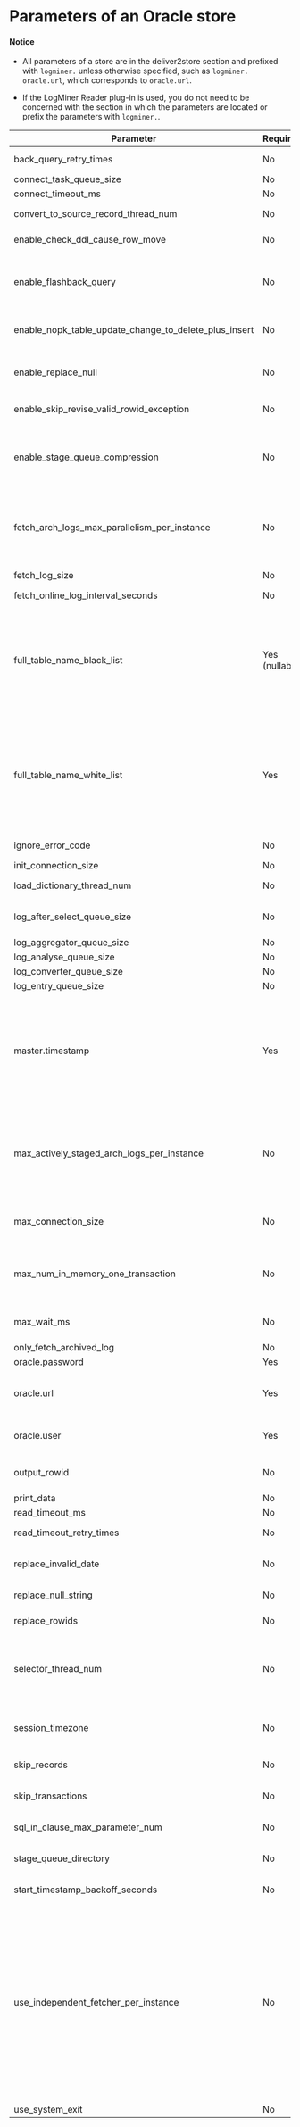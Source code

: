 # Parameters of an Oracle store

  <main id="notice" type='notice'>
    <h4>Notice</h4>
    <ul>
    <li>
    <p>All parameters of a store are in the deliver2store section and prefixed with <code>logminer.</code> unless otherwise specified, such as <code>logminer. oracle.url</code>, which corresponds to <code>oracle.url</code>. </p>
    </li>
    <li>
    <p>If the LogMiner Reader plug-in is used, you do not need to be concerned with the section in which the parameters are located or prefix the parameters with <code>logminer.</code>. </p>
    </li>
    </ul>
  </main>

| Parameter | Required? | Default value | Description |
|-------------------------------------------------------|-------|-------------------|-----------------------------------------------------------------------------------------------------------------------------------------------------|
| back_query_retry_times | No | 1 | The number of retries allowed when no record is found in a flashback query.  |
| connect_task_queue_size | No | 20000 | The queue size.  |
| connect_timeout_ms | No | 30000 | The timeout period for connecting to the Oracle database.  |
| convert_to_source_record_thread_num | No | 6 | The number of concurrent converters when incremental records are converted.  |
| enable_check_ddl_cause_row_move | No | true | Specifies whether to check whether DDL statements have caused row movement.  |
| enable_flashback_query | No | true | Specifies whether to enable the flashback query feature. If this feature is enabled, the value of a historical moment is queried based on the system change number (SCN) of the log. Otherwise, the value of the current moment is queried.  |
| enable_nopk_table_update_change_to_delete_plus_insert | No | true | Specifies whether to convert an `UPDATE` statement into a `DELETE` statement and an `INSERT` statement for a table without the primary key.  |
| enable_replace_null | No | true | Specifies whether to replace a null value with the value specified by `replace_null_string` for columns with a no-null constraint. This parameter is used together with `replace_null_string`.  |
| enable_skip_revise_valid_rowid_exception | No | false | Specifies whether to skip exceptions caused by row ID correction.  |
| enable_stage_queue_compression | No | false | Specifies whether to compress prefetched archive files that are stored temporarily in the local disk. We recommend that you set this parameter to true. The compressed files are almost the same as the archived logs in size. If the archive files are not compressed, they will occupy a large amount of disk space.  |
| fetch_arch_logs_max_parallelism_per_instance | No | 1 | The maximum number of archived logs that can be fetched concurrently from an instance (thread). The default value is 1. When the value is greater than 1, archived logs are prefetched to improve the fetch performance. Prefetched archived logs are temporarily stored in the local disk.  |
| fetch_log_size | No | 10000 | The value for setFetchSize in PreparedStatement for fetching logs. The value affects the fetch speed.  |
| fetch_online_log_interval_seconds | No | 5 | The interval for analyzing online logs.  |
| full_table_name_black_list | Yes (nullable) | None | The blacklist. The table names in the list must contain the full paths. The two-segment format `database.table` and three-segment format `tenant.database.table` are supported, but the format used must be consistent. You can specify the full name or use an asterisk (`*`) for each segment. Regular expressions are not supported. Multiple tables are joined with vertical lines (\|). The whitelist allows `*.*`, but the blacklist does not. If the first section is an asterisk (`*`), the second section must be a dot plus an asterisk (`.*`). For example, `*.table1` is not allowed.  |
| full_table_name_white_list | Yes | None | The whitelist. The table names in the list must contain the full paths. The two-segment format `database.table` and three-segment format `tenant.database.table` are supported, but the format used must be consistent. You can specify a full name or use an asterisk (`*`) for each segment. Regular expressions are not supported. Multiple tables are joined with vertical lines (\|). The whitelist allows for `*.*`, but the blacklist does not. If the first section is an asterisk (`*`), the second section must be a dot plus an asterisk (`.*`). For example, `*.table1` is not allowed.  |
| ignore_error_code | No | Empty | The Oracle error codes to be ignored during a record query. Separate multiple error codes with vertical lines (\|).  |
| init_connection_size | No | 10 | The number of initial connections.  |
| load_dictionary_thread_num | No | 16 | The number of concurrent threads for obtaining metadata during startup. Each schema corresponds to one task.  |
| log_after_select_queue_size | No | 20000 | The queue size after the flashback query phase is completed. This parameter is used to check for bottlenecks in the pipeline.  |
| log_aggregator_queue_size | No | 20000 | The queue size during the aggregation phase.  |
| log_analyse_queue_size | No | 20000 | The queue size during the analysis phase.  |
| log_converter_queue_size | No | 20000 | The queue size during the conversion phase.  |
| log_entry_queue_size | No | 20000 | The queue size during the fetch phase.  |
| master.timestamp | Yes | None | The start timestamp for pulling logs. The unit is seconds in a store, and this parameter does not need to be prefixed with `logminer.`. If the LogMiner Reader plug-in is used, the unit is milliseconds.  This value is used as the pull start checkpoint for a new start or restart. When the incremental data of the LogMiner Reader plug-in is consumed, the committed timestamp of the last consumed transaction needs to be checkpointed, and the value of the last checkpoint is uploaded during recovery after a restart.  |
| max_actively_staged_arch_logs_per_instance | No | Integer.MAX_VALUE | The maximum number of archive files fetched in parallel from one instance (thread) that can be temporarily stored in the local disk. When the specified value is reached, prefetch is paused. This parameter is used to control the usage of disk space. The actual number of temporarily stored files is subject to `Math.max(fetch_arch_logs_max_parallelism_per_instance, max_actively_staged_arch_logs_per_instance)`.  |
| max_connection_size | No | None (nullable) | If this parameter is empty, the value is automatically calculated by using the following formula: `max(load_dictionary_thread_num, selector_thread_num) + 4`.  |
| max_num_in_memory_one_transaction | No | 1,000 | The maximum number of log records that can be stored in the memory for a transaction. If the specified value is exceeded, the log records will be temporarily stored on the disk.  This parameter is used to resolve the problem of large transactions.  |
| max_wait_ms | No | 180000 | The maximum time in milliseconds for which the Oracle database waits for the connection to the destination database to succeed.  |
| only_fetch_archived_log | No | false | Specifies whether to pull only archived logs.  |
| oracle.password | Yes | None | The password of the account for fetching logs.  |
| oracle.url | Yes | None | The value of `ip:port` or `service_name` of the Oracle database from which logs are to be fetched. For a pluggable database (PDB), enter the value of `service_name` of the PDB.  |
| oracle.user | Yes | None | The username of the account for fetching logs. For a pluggable database (PDB), enter the username of a regular user.  |
| output_rowid | No | false | Specifies whether to output the row ID. For tables without primary keys, you can perform deduplication based on the obtained row IDs.  |
| print_data | No | false | Specifies whether to print pulled logs for troubleshooting.  |
| read_timeout_ms | No | 180000 | The read timeout period of Oracle connections.  |
| read_timeout_retry_times | No | 10 | The number of retries upon query exceptions in the Oracle database.  |
| replace_invalid_date | No | false | Specifies whether to replace an unparseable DATE type with the time when the log was generated, so that the `LogMiner Reader` plug-in can keep running.  |
| replace_null_string | No | " " | The value for replacing a null value. The default value is a space.  |
| replace_rowids | No | Empty | Specifies whether to replace a specified row ID with another value. The value is in the format of `before1:after1|before2:after2`.  |
| selector_thread_num | No | 32 | The number of flashback query threads. Flashback query is required for INSERT LOB and UPDATE statements. You can adjust the value of this parameter to increase the speed of processing the INSERT LOB and UPDATE statements. Each flashback query thread requires one connection.  |
| session_timezone | No | Asia/Shanghai | The time zone based on which strings are output for the `timestamp with local time zone` type. The value of this parameter must match that of the `timezone` parameter of the JDBCWriter.  |
| skip_records | No | Empty | Specifies whether to skip records containing the specified strings. Separate multiple strings with vertical lines (\|).  |
| skip_transactions | No | Empty | Whether to skip transactions with specified transaction IDs. Separate multiple transaction IDs with vertical lines (\|).  |
| sql_in_clause_max_parameter_num | No | 200 | The maximum number of tables that can be queried when the IN clause is used to query metadata.  |
| stage_queue_directory | No | The current working path of the process. | By default, the directory where prefetched archive files are temporarily stored is the current working path of the process.  |
| start_timestamp_backoff_seconds | No | 300 | The backoff period to the breakpoint time, from when the fetch starts. The value is in seconds.  |
| use_independent_fetcher_per_instance | No | false | Specifies whether to use an independent fetcher module to fetch transaction logs generated by each instance (thread) in the database. Default value: `false`.<ul><li> If you set the value to `false`, the previous combined fetch structure of OceanBase Migration Service (OMS) version 1.x is used, which supports real application clusters (RACs) consisting of at most three instances.   <li>If you set the value to true, the new independent fetch structure is used, which supports RACs consisting of any number of instances and non-RAC structures including only one instance.   <li> `fetch_arch_logs_max_parallelism_per_instance`, `max_actively_staged_arch_logs_per_instance`, `enable_stage_queue_compression`, and `stage_queue_directory` are valid only when this parameter is set to true.  </ul> |
| use_system_exit | No | true | Specifies whether to use the `system.exit` method.  |
